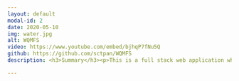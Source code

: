 ```yaml
---
layout: default
modal-id: 2
date: 2020-05-10
img: water.jpg
alt: WQMFS
video: https://www.youtube.com/embed/bjhqP7fNu5Q
github: https://github.com/sctpan/WQMFS
description: <h3>Summary</h3><p>This is a full stack web application which uses machine learning algorithms to predict future water quality.</p><p>It has following features:</p><ul><li>User could perform CRUD operations on history water quality data</li><li>User could generate interactive line charts in real time to present water quality trend</li><li>User could train and save multiple machine learning models including LSTM, BP, SVR, Adaboost.</li><li>User could use trained model to predict future water quality</li></ul><h3>Technical Stack</h3><ul><li>Front end - <strong>Vue.js, iview, Echarts</strong></li><li>Back end - <strong>SpringBoot, Spring Security, Spring Data JPA</strong></li><li>Machine Learning Module - <strong>Django, Keras</strong></li></ul>

---
```

